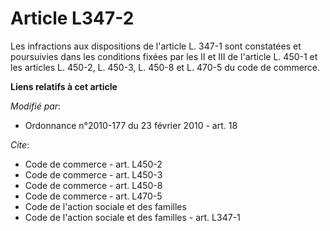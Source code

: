 # Article L347-2

Les infractions aux dispositions de l'article L. 347-1 sont constatées et poursuivies dans les conditions fixées par les
II et III de l'article L. 450-1 et les articles L. 450-2, L. 450-3, L. 450-8 et L. 470-5 du code de commerce.

**Liens relatifs à cet article**

_Modifié par_:

  - Ordonnance n°2010-177 du 23 février 2010 - art. 18

_Cite_:

  - Code de commerce - art. L450-2
  - Code de commerce - art. L450-3
  - Code de commerce - art. L450-8
  - Code de commerce - art. L470-5
  - Code de l'action sociale et des familles
  - Code de l'action sociale et des familles - art. L347-1
